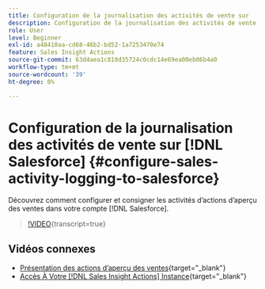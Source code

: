 ```yaml
---
title: Configuration de la journalisation des activités de vente sur  [!DNL Salesforce]
description: Configuration de la journalisation des activités de vente sur  [!DNL Salesforce]
role: User
level: Beginner
exl-id: a48410aa-cd68-46b2-bd52-1a7253470e74
feature: Sales Insight Actions
source-git-commit: 63d4aea1c818d35724c0cdc14e69ea00eb06b4a0
workflow-type: tm+mt
source-wordcount: '39'
ht-degree: 0%

---
```


# Configuration de la journalisation des activités de vente sur [!DNL Salesforce] {#configure-sales-activity-logging-to-salesforce}

Découvrez comment configurer et consigner les activités d’actions d’aperçu des ventes dans votre compte [!DNL Salesforce].

>[!VIDEO](https://video.tv.adobe.com/v/340843/?quality=12&learn=on){transcript=true}

## Vidéos connexes

* [Présentation des actions d’aperçu des ventes](/help/sales-insight-actions/sales-insight-actions-overview.md){target="_blank"}
* [Accès À Votre  [!DNL Sales Insight Actions] Instance](/help/sales-insight-actions/accessing-your-sales-insight-actions-instance.md){target="_blank"}
